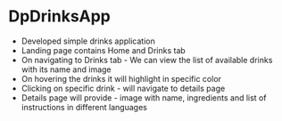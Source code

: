 # DpDrinksApp
- Developed simple drinks application
- Landing page contains Home and Drinks tab
- On navigating to Drinks tab - We can view the list of available drinks with its name and image
- On hovering the drinks it will highlight in specific color
- Clicking on specific drink - will navigate to details page
- Details page will provide - image with name, ingredients and list of instructions in different languages

